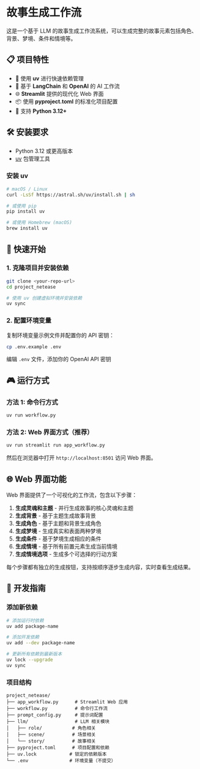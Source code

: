 # 故事生成工作流

这是一个基于 LLM 的故事生成工作流系统，可以生成完整的故事元素包括角色、背景、梦境、条件和情境等。

## 📋 项目特性

- 🚀 使用 **uv** 进行快速依赖管理
- 🎯 基于 **LangChain** 和 **OpenAI** 的 AI 工作流
- 🌐 **Streamlit** 提供的现代化 Web 界面
- 📦 使用 **pyproject.toml** 的标准化项目配置
- 🐍 支持 **Python 3.12+**

## 🛠️ 安装要求

- Python 3.12 或更高版本
- [uv](https://github.com/astral-sh/uv) 包管理工具

### 安装 uv

```bash
# macOS / Linux
curl -LsSf https://astral.sh/uv/install.sh | sh

# 或使用 pip
pip install uv

# 或使用 Homebrew (macOS)
brew install uv
```

## 🚀 快速开始

### 1. 克隆项目并安装依赖

```bash
git clone <your-repo-url>
cd project_netease

# 使用 uv 创建虚拟环境并安装依赖
uv sync
```

### 2. 配置环境变量

复制环境变量示例文件并配置你的 API 密钥：

```bash
cp .env.example .env
```

编辑 `.env` 文件，添加你的 OpenAI API 密钥

## 🎮 运行方式

### 方法 1: 命令行方式
```bash
uv run workflow.py
```

### 方法 2: Web 界面方式（推荐）
```bash
uv run streamlit run app_workflow.py
```

然后在浏览器中打开 `http://localhost:8501` 访问 Web 界面。

## 🌐 Web 界面功能

Web 界面提供了一个可视化的工作流，包含以下步骤：

1. **生成灵魂和主题** - 并行生成故事的核心灵魂和主题
2. **生成背景** - 基于主题生成故事背景
3. **生成角色** - 基于主题和背景生成角色
4. **生成梦境** - 生成真实和表面两种梦境
5. **生成条件** - 基于梦境生成相应的条件
6. **生成情境** - 基于所有前置元素生成当前情境
7. **生成情境选项** - 生成多个可选择的行动方案

每个步骤都有独立的生成按钮，支持按顺序逐步生成内容，实时查看生成结果。

## 🔧 开发指南

### 添加新依赖

```bash
# 添加运行时依赖
uv add package-name

# 添加开发依赖
uv add --dev package-name

# 更新所有依赖到最新版本
uv lock --upgrade
uv sync
```

### 项目结构

```
project_netease/
├── app_workflow.py      # Streamlit Web 应用
├── workflow.py          # 命令行工作流
├── prompt_config.py     # 提示词配置
├── llm/                 # LLM 相关模块
│   ├── role/           # 角色相关
│   ├── scene/          # 场景相关
│   └── story/          # 故事相关
├── pyproject.toml      # 项目配置和依赖
├── uv.lock            # 锁定的依赖版本
└── .env               # 环境变量（不提交）
```